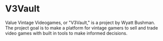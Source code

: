 # V3Vault
Value Vintage Videogames, or "V3Vault," is a project by Wyatt Bushman. The project goal is to make a platform for vintage gamers to sell and trade video games with built in tools to make informed decisions.
